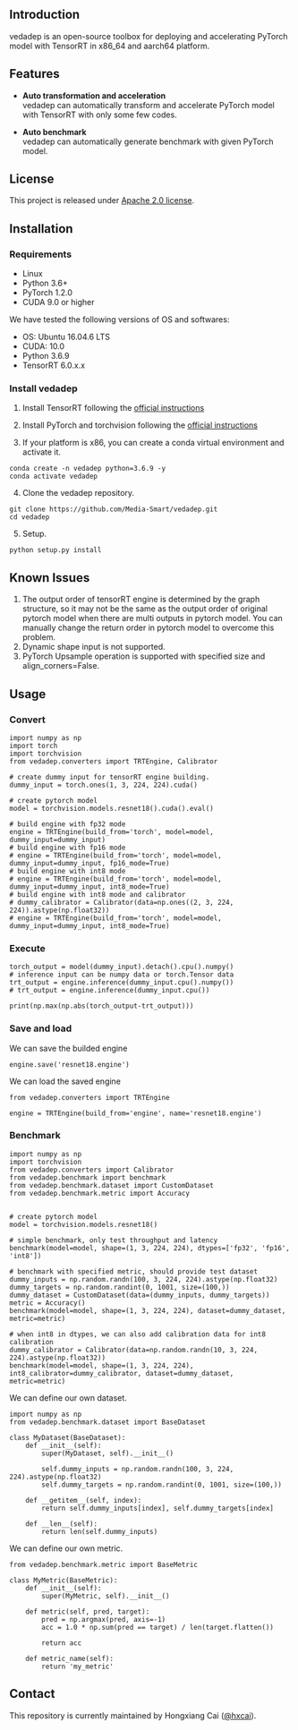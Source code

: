 ## Introduction
vedadep is an open-source toolbox for deploying and accelerating PyTorch model with TensorRT in x86_64 and aarch64 platform.

## Features
- **Auto transformation and acceleration**\
    vedadep can automatically transform and accelerate PyTorch model with TensorRT with only some few 
    codes.

- **Auto benchmark**\
    vedadep can automatically generate benchmark with given PyTorch model.


## License
This project is released under [Apache 2.0 license](https://github.com/Media-Smart/vedadep/blob/master/LICENSE).


## Installation
### Requirements

- Linux
- Python 3.6+
- PyTorch 1.2.0
- CUDA 9.0 or higher

We have tested the following versions of OS and softwares:

- OS: Ubuntu 16.04.6 LTS
- CUDA: 10.0
- Python 3.6.9
- TensorRT 6.0.x.x

### Install vedadep

1. Install TensorRT following the [official instructions](https://developer.nvidia.com/tensorrt/)

2. Install PyTorch and torchvision following the [official instructions](https://pytorch.org/)

3. If your platform is x86, you can create a conda virtual environment and activate it.

```shell
conda create -n vedadep python=3.6.9 -y
conda activate vedadep
```

4. Clone the vedadep repository.

```shell
git clone https://github.com/Media-Smart/vedadep.git
cd vedadep
```

5. Setup.

```shell
python setup.py install 
```

## Known Issues
1. The output order of tensorRT engine is determined by the graph structure, so it may not be the same as the 
output order of original pytorch model when there are multi outputs in pytorch model. You can manually change the 
return order in pytorch model to overcome this problem.
2. Dynamic shape input is not supported.
3. PyTorch Upsample operation is supported with specified size and align_corners=False.

## Usage
### Convert
```shell
import numpy as np
import torch
import torchvision
from vedadep.converters import TRTEngine, Calibrator

# create dummy input for tensorRT engine building.
dummy_input = torch.ones(1, 3, 224, 224).cuda()

# create pytorch model
model = torchvision.models.resnet18().cuda().eval()

# build engine with fp32 mode
engine = TRTEngine(build_from='torch', model=model, dummy_input=dummy_input)
# build engine with fp16 mode
# engine = TRTEngine(build_from='torch', model=model, dummy_input=dummy_input, fp16_mode=True)
# build engine with int8 mode
# engine = TRTEngine(build_from='torch', model=model, dummy_input=dummy_input, int8_mode=True)
# build engine with int8 mode and calibrator
# dummy_calibrator = Calibrator(data=np.ones((2, 3, 224, 224)).astype(np.float32))
# engine = TRTEngine(build_from='torch', model=model, dummy_input=dummy_input, int8_mode=True)
```
### Execute
```shell
torch_output = model(dummy_input).detach().cpu().numpy()
# inference input can be numpy data or torch.Tensor data
trt_output = engine.inference(dummy_input.cpu().numpy())
# trt_output = engine.inference(dummy_input.cpu())

print(np.max(np.abs(torch_output-trt_output)))
```
### Save and load
We can save the builded engine
```shell
engine.save('resnet18.engine')
```
We can load the saved engine
```shell
from vedadep.converters import TRTEngine

engine = TRTEngine(build_from='engine', name='resnet18.engine')
```
### Benchmark
```shell
import numpy as np
import torchvision
from vedadep.converters import Calibrator
from vedadep.benchmark import benchmark
from vedadep.benchmark.dataset import CustomDataset
from vedadep.benchmark.metric import Accuracy


# create pytorch model
model = torchvision.models.resnet18()

# simple benchmark, only test throughput and latency
benchmark(model=model, shape=(1, 3, 224, 224), dtypes=['fp32', 'fp16', 'int8'])

# benchmark with specified metric, should provide test dataset
dummy_inputs = np.random.randn(100, 3, 224, 224).astype(np.float32)
dummy_targets = np.random.randint(0, 1001, size=(100,))
dummy_dataset = CustomDataset(data=(dummy_inputs, dummy_targets))
metric = Accuracy()
benchmark(model=model, shape=(1, 3, 224, 224), dataset=dummy_dataset, metric=metric)

# when int8 in dtypes, we can also add calibration data for int8 calibration
dummy_calibrator = Calibrator(data=np.random.randn(10, 3, 224, 224).astype(np.float32))
benchmark(model=model, shape=(1, 3, 224, 224), int8_calibrator=dummy_calibrator, dataset=dummy_dataset, metric=metric)
```
We can define our own dataset.
```shell
import numpy as np
from vedadep.benchmark.dataset import BaseDataset

class MyDataset(BaseDataset):
    def __init__(self):
        super(MyDataset, self).__init__()

        self.dummy_inputs = np.random.randn(100, 3, 224, 224).astype(np.float32)
        self.dummy_targets = np.random.randint(0, 1001, size=(100,))

    def __getitem__(self, index):
        return self.dummy_inputs[index], self.dummy_targets[index]

    def __len__(self):
        return len(self.dummy_inputs)
```
We can define our own metric.
```shell
from vedadep.benchmark.metric import BaseMetric

class MyMetric(BaseMetric):
    def __init__(self):
        super(MyMetric, self).__init__()

    def metric(self, pred, target):
        pred = np.argmax(pred, axis=-1)
        acc = 1.0 * np.sum(pred == target) / len(target.flatten())

        return acc

    def metric_name(self):
        return 'my_metric'
```

## Contact
This repository is currently maintained by Hongxiang Cai ([@hxcai](http://github.com/hxcai)).
